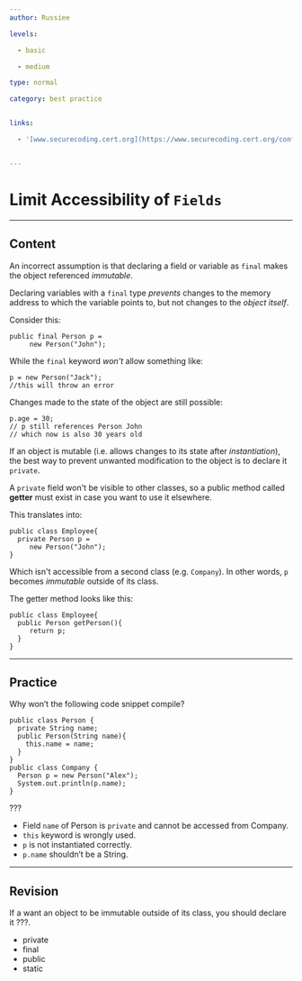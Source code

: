 ```yaml
---
author: Russiee

levels:

  - basic

  - medium

type: normal

category: best practice


links:

  - '[www.securecoding.cert.org](https://www.securecoding.cert.org/confluence/display/java/OBJ01-J.+Limit+accessibility+of+fields){website}'


---
```


# Limit Accessibility of `Fields`

---

## Content

An incorrect assumption is that declaring a field or variable as `final` makes the object referenced _immutable_.

Declaring variables with a `final` type _prevents_ changes to the memory address to which the variable points to, but not changes to the _object itself_.

Consider this:

```
public final Person p =
     new Person("John");
```

While the `final` keyword _won't_ allow something like:

```
p = new Person("Jack");
//this will throw an error
```

Changes made to the state of the object are still possible:

```
p.age = 30;
// p still references Person John
// which now is also 30 years old
```

If an object is mutable (i.e. allows changes to its state after _instantiation_), the best way to prevent unwanted modification to the object is to declare it `private`.

A `private` field won't be visible to other classes, so a public method called **getter** must exist in case you want to use it elsewhere.

This translates into:

```
public class Employee{
  private Person p =
     new Person("John");
}
```

Which isn't accessible from a second class (e.g. `Company`). In other words, `p` becomes _immutable_ outside of its class.

The getter method looks like this:

```
public class Employee{
  public Person getPerson(){
     return p;
  }
}
```

---

## Practice

Why won’t the following code snippet compile?

```
public class Person {
  private String name;
  public Person(String name){
    this.name = name;
  }
}  
public class Company {
  Person p = new Person("Alex");
  System.out.println(p.name);
}
```

???

- Field `name` of Person is `private` and cannot be accessed from Company.
- `this` keyword is wrongly used.
- `p` is not instantiated correctly.
- `p.name` shouldn’t be a String.

---

## Revision

If a want an object to be immutable outside of its class, you should declare it ???.

- private
- final
- public
- static
